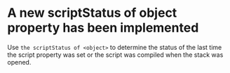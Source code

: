 # A new scriptStatus of object property has been implemented

Use `the scriptStatus of <object>` to determine the status of the
last time the script property was set or the script was compiled
when the stack was opened.
